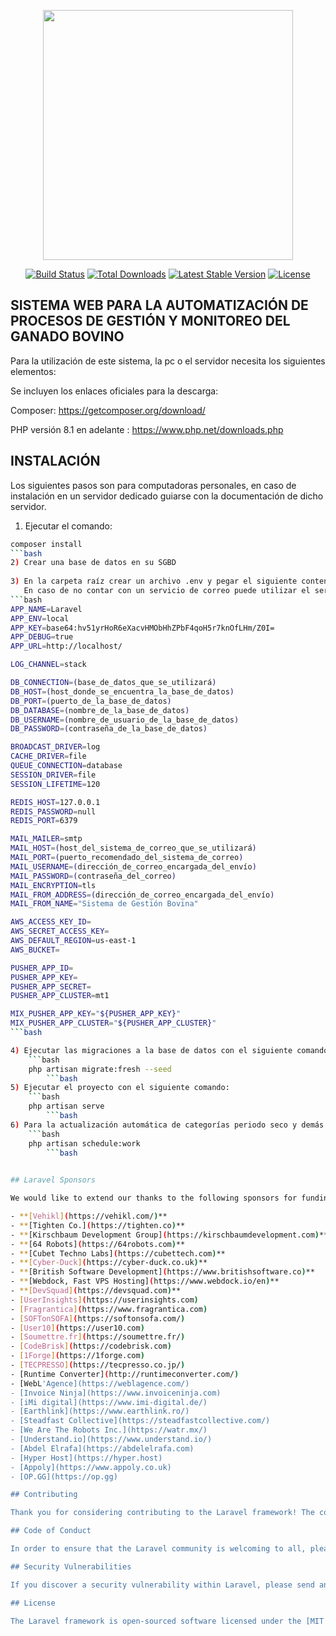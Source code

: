 <p align="center"><img src="https://res.cloudinary.com/dtfbvvkyp/image/upload/v1566331377/laravel-logolockup-cmyk-red.svg" width="400"></p>

<p align="center">
<a href="https://travis-ci.org/laravel/framework"><img src="https://travis-ci.org/laravel/framework.svg" alt="Build Status"></a>
<a href="https://packagist.org/packages/laravel/framework"><img src="https://poser.pugx.org/laravel/framework/d/total.svg" alt="Total Downloads"></a>
<a href="https://packagist.org/packages/laravel/framework"><img src="https://poser.pugx.org/laravel/framework/v/stable.svg" alt="Latest Stable Version"></a>
<a href="https://packagist.org/packages/laravel/framework"><img src="https://poser.pugx.org/laravel/framework/license.svg" alt="License"></a>
</p>

## SISTEMA WEB PARA LA AUTOMATIZACIÓN DE PROCESOS DE GESTIÓN Y MONITOREO DEL GANADO BOVINO

Para la utilización de este sistema, la pc o el servidor necesita los siguientes elementos:

Se incluyen los enlaces oficiales para la descarga:

Composer: <a href="https://getcomposer.org/download/">https://getcomposer.org/download/</a>

PHP versión 8.1 en adelante : <a href="https://www.php.net/downloads.php">https://www.php.net/downloads.php</a>

## INSTALACIÓN

Los siguientes pasos son para computadoras personales, en caso de instalación en un servidor dedicado guiarse con la documentación de dicho servidor.

1) Ejecutar el comando:
```bash
composer install
```bash
2) Crear una base de datos en su SGBD
 
3) En la carpeta raíz crear un archivo .env y pegar el siguiente contenido, modificando los valores entre parentesis por los correspondientes a sus servicios.
   En caso de no contar con un servicio de correo puede utilizar el servicio de gmail <a href="https://noted.lol/setup-gmail-smtp-sending-2023/"> aquí un artículo que indica como</a>
```bash
APP_NAME=Laravel
APP_ENV=local
APP_KEY=base64:hv51yrHoR6eXacvHMObHhZPbF4qoH5r7knOfLHm/Z0I=
APP_DEBUG=true
APP_URL=http://localhost/

LOG_CHANNEL=stack

DB_CONNECTION=(base_de_datos_que_se_utilizará)
DB_HOST=(host_donde_se_encuentra_la_base_de_datos)
DB_PORT=(puerto_de_la_base_de_datos)
DB_DATABASE=(nombre_de_la_base_de_datos)
DB_USERNAME=(nombre_de_usuario_de_la_base_de_datos)
DB_PASSWORD=(contraseña_de_la_base_de_datos)

BROADCAST_DRIVER=log
CACHE_DRIVER=file
QUEUE_CONNECTION=database
SESSION_DRIVER=file
SESSION_LIFETIME=120

REDIS_HOST=127.0.0.1
REDIS_PASSWORD=null
REDIS_PORT=6379

MAIL_MAILER=smtp
MAIL_HOST=(host_del_sistema_de_correo_que_se_utilizará)
MAIL_PORT=(puerto_recomendado_del_sistema_de_correo)
MAIL_USERNAME=(dirección_de_correo_encargada_del_envío)
MAIL_PASSWORD=(contraseña_del_correo)
MAIL_ENCRYPTION=tls
MAIL_FROM_ADDRESS=(dirección_de_correo_encargada_del_envío)
MAIL_FROM_NAME="Sistema de Gestión Bovina"

AWS_ACCESS_KEY_ID=
AWS_SECRET_ACCESS_KEY=
AWS_DEFAULT_REGION=us-east-1
AWS_BUCKET=

PUSHER_APP_ID=
PUSHER_APP_KEY=
PUSHER_APP_SECRET=
PUSHER_APP_CLUSTER=mt1

MIX_PUSHER_APP_KEY="${PUSHER_APP_KEY}"
MIX_PUSHER_APP_CLUSTER="${PUSHER_APP_CLUSTER}"
```bash

4) Ejecutar las migraciones a la base de datos con el siguiente comando:
    ```bash
    php artisan migrate:fresh --seed
        ```bash
5) Ejecutar el proyecto con el siguiente comando:
    ```bash
    php artisan serve
        ```bash
6) Para la actualización automática de categorías periodo seco y demás mientras el sistema este activo ejecutar el siguiente comando
    ```bash
    php artisan schedule:work
        ```bash
 

## Laravel Sponsors

We would like to extend our thanks to the following sponsors for funding Laravel development. If you are interested in becoming a sponsor, please visit the Laravel [Patreon page](https://patreon.com/taylorotwell).

- **[Vehikl](https://vehikl.com/)**
- **[Tighten Co.](https://tighten.co)**
- **[Kirschbaum Development Group](https://kirschbaumdevelopment.com)**
- **[64 Robots](https://64robots.com)**
- **[Cubet Techno Labs](https://cubettech.com)**
- **[Cyber-Duck](https://cyber-duck.co.uk)**
- **[British Software Development](https://www.britishsoftware.co)**
- **[Webdock, Fast VPS Hosting](https://www.webdock.io/en)**
- **[DevSquad](https://devsquad.com)**
- [UserInsights](https://userinsights.com)
- [Fragrantica](https://www.fragrantica.com)
- [SOFTonSOFA](https://softonsofa.com/)
- [User10](https://user10.com)
- [Soumettre.fr](https://soumettre.fr/)
- [CodeBrisk](https://codebrisk.com)
- [1Forge](https://1forge.com)
- [TECPRESSO](https://tecpresso.co.jp/)
- [Runtime Converter](http://runtimeconverter.com/)
- [WebL'Agence](https://weblagence.com/)
- [Invoice Ninja](https://www.invoiceninja.com)
- [iMi digital](https://www.imi-digital.de/)
- [Earthlink](https://www.earthlink.ro/)
- [Steadfast Collective](https://steadfastcollective.com/)
- [We Are The Robots Inc.](https://watr.mx/)
- [Understand.io](https://www.understand.io/)
- [Abdel Elrafa](https://abdelelrafa.com)
- [Hyper Host](https://hyper.host)
- [Appoly](https://www.appoly.co.uk)
- [OP.GG](https://op.gg)

## Contributing

Thank you for considering contributing to the Laravel framework! The contribution guide can be found in the [Laravel documentation](https://laravel.com/docs/contributions).

## Code of Conduct

In order to ensure that the Laravel community is welcoming to all, please review and abide by the [Code of Conduct](https://laravel.com/docs/contributions#code-of-conduct).

## Security Vulnerabilities

If you discover a security vulnerability within Laravel, please send an e-mail to Taylor Otwell via [taylor@laravel.com](mailto:taylor@laravel.com). All security vulnerabilities will be promptly addressed.

## License

The Laravel framework is open-sourced software licensed under the [MIT license](https://opensource.org/licenses/MIT).
